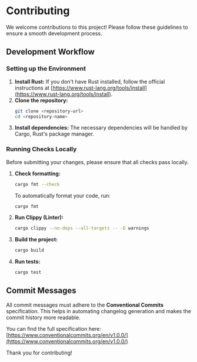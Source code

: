 # Contributing

We welcome contributions to this project! Please follow these guidelines to ensure a smooth development process.

## Development Workflow

### Setting up the Environment

1.  **Install Rust:** If you don't have Rust installed, follow the official instructions at [https://www.rust-lang.org/tools/install](https://www.rust-lang.org/tools/install).
2.  **Clone the repository:**
    ```bash
    git clone <repository-url>
    cd <repository-name>
    ```
3.  **Install dependencies:** The necessary dependencies will be handled by Cargo, Rust's package manager.

### Running Checks Locally

Before submitting your changes, please ensure that all checks pass locally.

1.  **Check formatting:**
    ```bash
    cargo fmt --check
    ```
    To automatically format your code, run:
    ```bash
    cargo fmt
    ```
2.  **Run Clippy (Linter):**
    ```bash
    cargo clippy --no-deps --all-targets -- -D warnings
    ```
3.  **Build the project:**
    ```bash
    cargo build
    ```
4.  **Run tests:**
    ```bash
    cargo test
    ```

## Commit Messages

All commit messages must adhere to the **Conventional Commits** specification. This helps in automating changelog generation and makes the commit history more readable.

You can find the full specification here: [https://www.conventionalcommits.org/en/v1.0.0/](https://www.conventionalcommits.org/en/v1.0.0/)

Thank you for contributing!
